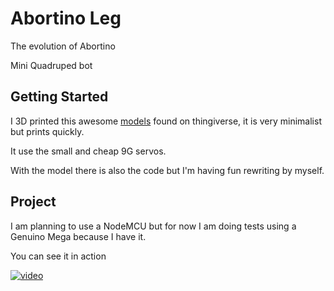 # Abortino Leg



The evolution of Abortino

Mini Quadruped bot 

## Getting Started


I 3D printed this awesome [models](https://www.thingiverse.com/thing:38159) found on thingiverse, it is very minimalist but prints quickly.

It use the small and cheap 9G servos.

With the model there is also the code but I'm having fun rewriting by myself.


## Project

I am planning to use a NodeMCU but for now I am doing tests using a Genuino Mega because I have it.

You can see it in action


[![video](asset/abortino-leg-1.gif)](https://youtu.be/nkWvfnJiPlI)